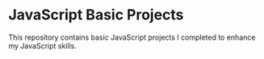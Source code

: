 # JavaScript Basic Projects

This repository contains basic JavaScript projects I completed to enhance my JavaScript skills.
